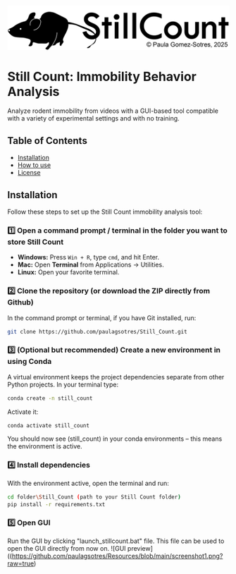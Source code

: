 ![Still Count Logo](https://raw.githubusercontent.com/paulagsotres/Still_Count/master/Still_count_logo.png)
# Still Count: Immobility Behavior Analysis
Analyze rodent immobility from videos with a GUI-based tool compatible with a variety of experimental settings and with no training.
## Table of Contents
- [Installation](#installation)
- [How to use](#howto)
- [License](#license)
  
## Installation

Follow these steps to set up the Still Count immobility analysis tool:


### 1️⃣ Open a command prompt / terminal in the folder you want to store Still Count

- **Windows:** Press `Win + R`, type `cmd`, and hit Enter.  
- **Mac:** Open **Terminal** from Applications → Utilities.  
- **Linux:** Open your favorite terminal.

### 2️⃣ Clone the repository (or download the ZIP directly from Github)

In the command prompt or terminal, if you have Git installed, run:

```bash
git clone https://github.com/paulagsotres/Still_Count.git
```


### 3️⃣ (Optional but recommended) Create a new environment in using Conda

A virtual environment keeps the project dependencies separate from other Python projects. In your terminal type:
```bash
conda create -n still_count
```
Activate it:
```bash
conda activate still_count
```
You should now see (still_count) in your conda environments – this means the environment is active.



### 4️⃣ Install dependencies

With the environment active, open the terminal and run:
``` bash
cd folder\Still_Count (path to your Still Count folder)
pip install -r requirements.txt
```

### 5️⃣ Open GUI

Run the GUI by clicking "launch_stillcount.bat" file. This file can be used to open the GUI directly from now on. 
![GUI preview]((https://github.com/paulagsotres/Resources/blob/main/screenshot1.png?raw=true)

